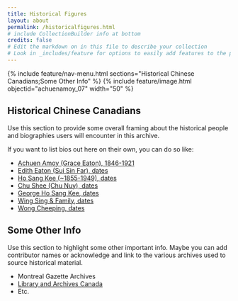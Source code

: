 ```yaml
---
title: Historical Figures
layout: about
permalink: /historicalfigures.html
# include CollectionBuilder info at bottom
credits: false
# Edit the markdown on in this file to describe your collection
# Look in _includes/feature for options to easily add features to the page
---
```


{% include feature/nav-menu.html sections="Historical Chinese Canadians;Some Other Info" %}
{% include feature/image.html objectid="achuenamoy_07" width="50" %} 

## Historical Chinese Canadians

Use this section to provide some overall framing about the historical people and biographies users will encounter in this archive. 

If you want to list bios out here on their own, you can do so like:

- [Achuen Amoy (Grace Eaton), 1846-1921](https://chinese-canadians.github.io/chinesemontreal/achuenamoy.html)
- [Edith Eaton (Sui Sin Far), dates](https://chinese-canadians.github.io/chinesemontreal/editheaton.html)
- [Ho Sang Kee (~1855-1949), dates](https://chinese-canadians.github.io/chinesemontreal/hosangkee.html)
- [Chu Shee (Chu Nuy), dates](https://chinese-canadians.github.io/chinesemontreal/chushee.html) 
- [George Ho Sang Kee, dates](https://chinese-canadians.github.io/chinesemontreal/georgehosangkee.html)
- [Wing Sing & Family, dates](https://chinese-canadians.github.io/chinesemontreal/wingsing.html) 
- [Wong Cheeping, dates](https://chinese-canadians.github.io/chinesemontreal/wongcheeping.html)

## Some Other Info
Use this section to highlight some other important info. Maybe you can add contributor names or acknowledge and link to the various archives used to source historical material.

- Montreal Gazette Archives
- [Library and Archives Canada](https://library-archives.canada.ca/eng)
- Etc.
